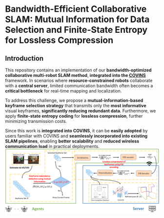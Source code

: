 # Bandwidth-Efficient Collaborative SLAM: Mutual Information for Data Selection and Finite-State Entropy for Lossless Compression
## Introduction

This repository contains an implementation of our **bandwidth-optimized collaborative multi-robot SLAM method**, **integrated into the [COVINS](https://github.com/VIS4ROB/COVINS)** framework. In scenarios where **resource-constrained robots** collaborate with a **central server**, limited communication bandwidth often becomes a **critical bottleneck** for real-time mapping and localization.

To address this challenge, we propose a **mutual-information-based keyframe selection strategy** that transmits only the **most informative** visual keyframes, **significantly reducing redundant data**. Furthermore, we apply **finite-state entropy coding** for **lossless compression**, further minimizing transmission costs.

Since this work is **integrated into COVINS**, it can be **easily adopted** by users familiar with COVINS and **seamlessly incorporated into existing SLAM pipelines**, enabling **better scalability** and **reduced wireless communication load** in practical deployments.
![Syatem overview](docs/Fig1.png)

